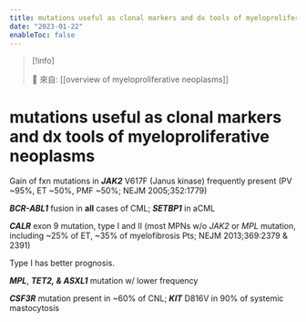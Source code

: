 ```yaml
---
title: mutations useful as clonal markers and dx tools of myeloproliferative neoplasms
date: "2023-01-22"
enableToc: false
---
```


> [!info]
>
> 🌱 來自: [[overview of myeloproliferative neoplasms]]

# mutations useful as clonal markers and dx tools of myeloproliferative neoplasms

Gain of fxn mutations in **_JAK2_** V617F (Janus kinase) frequently present (PV ~95%, ET ~50%, PMF ~50%; NEJM 2005;352:1779)

**_BCR-ABL1_** fusion in **all** cases of CML; **_SETBP1_** in aCML

**_CALR_** exon 9 mutation, type I and II (most MPNs w/o _JAK2_ or _MPL_ mutation, including ~25% of ET, ~35% of myelofibrosis Pts; NEJM 2013;369:2379 & 2391)

Type I has better prognosis.

**_MPL_**, **_TET2, & ASXL1_** mutation w/ lower frequency

**_CSF3R_** mutation present in ~60% of CNL; **_KIT_** D816V in 90% of systemic mastocytosis


